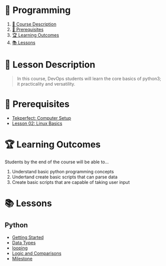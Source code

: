 # 🤖 Programming

1. [📝 Course Description](#📝-course-description)
2. [🎯 Prerequisites](#🎯-prerequisites)
3. [🏆 Learning Outcomes](#🏆-learning-outcomes)
4. [📚 Lessons](#📚-lessons)


# 📝 Lesson Description

> In this course, DevOps students will learn the core basics of python3; it practicality and versatility.

# 🎯 Prerequisites

* [Tekperfect: Computer Setup](/lessons/computer-setup.md)
* [Lesson 02: Linux Basics](/courses/02-Os_Basics/linux-basics.md)

# 🏆 Learning Outcomes

Students by the end of the course will be able to...

1. Understand basic python programming concepts
1. Undertand create basic scripts that can parse data
1. Create basic scripts that are capable of taking user input

# 📚 Lessons
## Python

- [Getting Started](courses/05-Programming/lessons/getting-started.md)
- [Data Types](courses/05-Programming/lessons/data-structures.md)
- [looping](courses/05-Programming/lessons/math-and-looping.md)
- [Logic and Comparisons](courses/05-Programming/lessons/variables-and-data-structures.md)
- [Milestone](courses/05-Programming/lessons/milestone.md)
